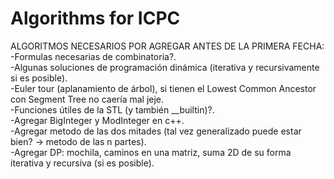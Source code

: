 # Algorithms for ICPC

ALGORITMOS NECESARIOS POR AGREGAR ANTES DE LA PRIMERA FECHA:
-Formulas necesarias de combinatoria?.\
-Algunas soluciones de programación dinámica (iterativa y recursivamente si es posible).\
-Euler tour (aplanamiento de árbol), si tienen el Lowest Common Ancestor con Segment Tree no caería mal jeje.\
-Funciones útiles de la STL (y también \_\_builtin)?.\
-Agregar BigInteger y ModInteger en c++.\
-Agregar metodo de las dos mitades (tal vez generalizado puede estar bien? -> metodo de las n partes).\
-Agregar DP: mochila, caminos en una matriz, suma 2D de su forma iterativa y recursiva (si es posible).
